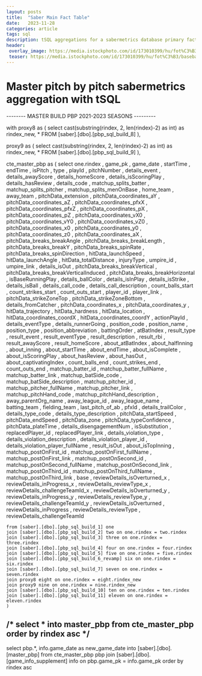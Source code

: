 ```yaml
---
layout: posts
title:  "Saber Main Fact Table"
date:   2023-11-28
categories: article
tags: sql
description: tSQL aggregations for a sabermetrics database primary fact table
header:
 overlay_image: https://media.istockphoto.com/id/173010399/hu/fot%C3%B3/baseball-park-eredm%C3%A9nyjelz%C5%91.jpg?s=612x612&w=0&k=20&c=W9X-qgTw00wCm389IW9F43mXMk3QP0uHZ9n6qaZM__o=
 teaser: https://media.istockphoto.com/id/173010399/hu/fot%C3%B3/baseball-park-eredm%C3%A9nyjelz%C5%91.jpg?s=612x612&w=0&k=20&c=W9X-qgTw00wCm389IW9F43mXMk3QP0uHZ9n6qaZM__o=
---
```

# Master pitch by pitch sabermetrics aggregation with tSQL

-------- MASTER BUILD PBP 2021-2023 SEASONS ---------

with proxy8 as (
select cast(substring(rindex, 2, len(rindex)-2) as int) as rindex_new, *
FROM [saber].[dbo].[pbp_sql_build_8]
), 

proxy9 as (
select cast(substring(rindex, 2, len(rindex)-2) as int) as rindex_new, *
FROM [saber].[dbo].[pbp_sql_build_9]
),

cte_master_pbp as (
	select one.rindex
		, game_pk
		, game_date
		, startTime
		, endTime
		, isPitch
		, type
		, playId
		, pitchNumber
		, details_event
		, details_awayScore
		, details_homeScore
		, details_isScoringPlay
		, details_hasReview
		, details_code
		, matchup_splits_batter
		, matchup_splits_pitcher
		, matchup_splits_menOnBase
		, home_team
		, away_team
		, pitchData_extension
		, pitchData_coordinates_aY
		, pitchData_coordinates_aZ
		, pitchData_coordinates_pfxX
		, pitchData_coordinates_pfxZ
		, pitchData_coordinates_pX
		, pitchData_coordinates_pZ
		, pitchData_coordinates_vX0
		, pitchData_coordinates_vY0
		, pitchData_coordinates_vZ0
		, pitchData_coordinates_x0
		, pitchData_coordinates_y0
		, pitchData_coordinates_z0
		, pitchData_coordinates_aX
		, pitchData_breaks_breakAngle
		, pitchData_breaks_breakLength
		, pitchData_breaks_breakY
		, pitchData_breaks_spinRate
		, pitchData_breaks_spinDirection
		, hitData_launchSpeed
		, hitData_launchAngle
		, hitData_totalDistance
		, injuryType
		, umpire_id
		, umpire_link
		, details_isOut
		, pitchData_breaks_breakVertical
		, pitchData_breaks_breakVerticalInduced
		, pitchData_breaks_breakHorizontal
		, isBaseRunningPlay
		, details_ballColor
		, details_isInPlay
		, details_isStrike
		, details_isBall
		, details_call_code
		, details_call_description
		, count_balls_start
		, count_strikes_start
		, count_outs_start
		, player_id
		, player_link
		, pitchData_strikeZoneTop
		, pitchData_strikeZoneBottom
		, details_fromCatcher
		, pitchData_coordinates_x
		, pitchData_coordinates_y
		, hitData_trajectory
		, hitData_hardness
		, hitData_location
		, hitData_coordinates_coordX
		, hitData_coordinates_coordY
		, actionPlayId
		, details_eventType
		, details_runnerGoing
		, position_code
		, position_name
		, position_type
		, position_abbreviation
		, battingOrder
		, atBatIndex
		, result_type
		, result_event
		, result_eventType
		, result_description
		, result_rbi
		, result_awayScore
		, result_homeScore
		, about_atBatIndex
		, about_halfInning
		, about_inning
		, about_startTime
		, about_endTime
		, about_isComplete
		, about_isScoringPlay
		, about_hasReview
		, about_hasOut
		, about_captivatingIndex
		, count_balls_end
		, count_strikes_end
		, count_outs_end
		, matchup_batter_id
		, matchup_batter_fullName
		, matchup_batter_link
		, matchup_batSide_code
		, matchup_batSide_description
		, matchup_pitcher_id
		, matchup_pitcher_fullName
		, matchup_pitcher_link
		, matchup_pitchHand_code
		, matchup_pitchHand_description
		, away_parentOrg_name
		, away_league_id
		, away_league_name
		, batting_team
		, fielding_team
		, last_pitch_of_ab
		, pfxId
		, details_trailColor
		, details_type_code
		, details_type_description
		, pitchData_startSpeed
		, pitchData_endSpeed
		, pitchData_zone
		, pitchData_typeConfidence
		, pitchData_plateTime
		, details_disengagementNum
		, isSubstitution
		, replacedPlayer_id
		, replacedPlayer_link
		, details_violation_type
		, details_violation_description
		, details_violation_player_id
		, details_violation_player_fullName
		, result_isOut
		, about_isTopInning
		, matchup_postOnFirst_id
		, matchup_postOnFirst_fullName
		, matchup_postOnFirst_link
		, matchup_postOnSecond_id
		, matchup_postOnSecond_fullName
		, matchup_postOnSecond_link
		, matchup_postOnThird_id
		, matchup_postOnThird_fullName
		, matchup_postOnThird_link
		, base
		, reviewDetails_isOverturned_x
		, reviewDetails_inProgress_x
		, reviewDetails_reviewType_x
		, reviewDetails_challengeTeamId_x
		, reviewDetails_isOverturned_y
		, reviewDetails_inProgress_y
		, reviewDetails_reviewType_y
		, reviewDetails_challengeTeamId_y
		, reviewDetails_isOverturned
		, reviewDetails_inProgress
		, reviewDetails_reviewType
		, reviewDetails_challengeTeamId

	from [saber].[dbo].[pbp_sql_build_1] one
	join [saber].[dbo].[pbp_sql_build_2] two on one.rindex = two.rindex
	join [saber].[dbo].[pbp_sql_build_3] three on one.rindex = three.rindex
	join [saber].[dbo].[pbp_sql_build_4] four on one.rindex = four.rindex
	join [saber].[dbo].[pbp_sql_build_5] five on one.rindex = five.rindex
	join [saber].[dbo].[pbp_sql_build_6_revamp] six on one.rindex = six.rindex
	join [saber].[dbo].[pbp_sql_build_7] seven on one.rindex = seven.rindex
	join proxy8 eight on one.rindex = eight.rindex_new
	join proxy9 nine on one.rindex = nine.rindex_new
	join [saber].[dbo].[pbp_sql_build_10] ten on one.rindex = ten.rindex
	join [saber].[dbo].[pbp_sql_build_11] eleven on one.rindex = eleven.rindex
	)

/* 
select * into master_pbp
from cte_master_pbp
order by rindex asc
*/
-----

select pbp.*, info.game_date as new_game_date
into [saber].[dbo].[master_pbp]
from cte_master_pbp pbp
join [saber].[dbo].[game_info_supplement] info on pbp.game_pk = info.game_pk
order by rindex asc

